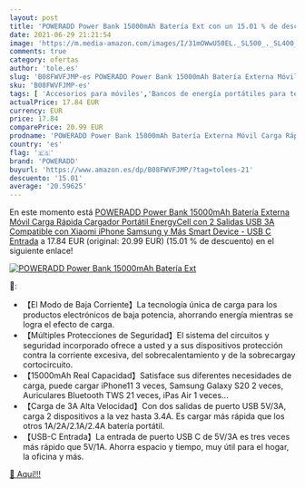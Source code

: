 ```yaml
---
layout: post
title: 'POWERADD Power Bank 15000mAh Batería Ext con un 15.01 % de descuento'
date: 2021-06-29 21:21:54
image: 'https://m.media-amazon.com/images/I/31mOWwU50EL._SL500_._SL400_.jpg'
comments: true
category: ofertas
author: 'tole.es'
slug: 'B08FWVFJMP-es POWERADD Power Bank 15000mAh Batería Externa Móvil Carga...'
sku: 'B08FWVFJMP-es'
tags: [ 'Accesorios para móviles','Bancos de energía portátiles para teléfonos móviles','Cargadores para móviles','Comunicación móvil y accesorios','Electrónica','iphone','poweradd', ]
actualPrice: 17.84 EUR
currency: EUR
price: 17.84
comparePrice: 20.99 EUR
prodname: 'POWERADD Power Bank 15000mAh Batería Externa Móvil Carga Rápida Cargador Portátil EnergyCell con 2 Salidas USB 3A Compatible con Xiaomi  iPhone  Samsung y Más Smart Device - USB C Entrada'
country: 'es'
flag: '🇪🇸'
brand: 'POWERADD'
buyurl: 'https://www.amazon.es/dp/B08FWVFJMP/?tag=tolees-21'
descuento: '15.01'
average: '20.59625'
---
```


En este momento está [POWERADD Power Bank 15000mAh Batería Externa Móvil Carga Rápida Cargador Portátil EnergyCell con 2 Salidas USB 3A Compatible con Xiaomi  iPhone  Samsung y Más Smart Device - USB C Entrada](https://www.amazon.es/dp/B08FWVFJMP/?tag=tolees-21) a 17.84 EUR (original: 20.99 EUR) (15.01 %  de descuento) en el siguiente enlace!

[![POWERADD Power Bank 15000mAh Batería Ext](https://m.media-amazon.com/images/I/31mOWwU50EL._SL500_._SL400_.jpg)](https://www.amazon.es/dp/B08FWVFJMP/?tag=tolees-21)

🔎:

- 【El Modo de Baja Corriente】La tecnología única de carga para los productos electrónicos de baja potencia, ahorrando energía mientras se logra el efecto de carga.
- 【Múltiples Protecciones de Seguridad】El sistema del circuitos y seguridad incorporado ofrece a usted y a sus dispositivos protección contra la corriente excesiva, del sobrecalentamiento y de la sobrecargay cortocircuito.
- 【15000mAh Real Capacidad】Satisface sus diferentes necesidades de carga, puede cargar iPhone11 3 veces, Samsung Galaxy S20 2 veces, Auriculares Bluetooth TWS 21 veces, iPas Air 1 veces...
- 【Carga de 3A Alta Velocidad】Con dos salidas de puerto USB 5V/3A, carga 2 dispositivos a la vez hasta 3.4A. Es cargar más rápida que los otros 1A/2A/2.1A/2.4A batería portátil.
- 【USB-C Entrada】La entrada de puerto USB C de 5V/3A es tres veces más rápido que 5V/1A. Ahorra espacio y tiempo, muy útil para el hogar, la oficina y más.

[🛒 Aquí!!!](https://www.amazon.es/dp/B08FWVFJMP/?tag=tolees-21)

